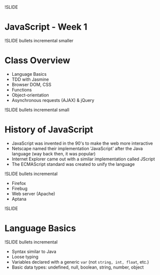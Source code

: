 !SLIDE 
# JavaScript - Week 1 #

!SLIDE bullets incremental smaller
# Class Overview #

* Language Basics
* TDD with Jasmine
* Browser DOM, CSS
* Functions
* Object-orientation
* Asynchronous requests (AJAX) & jQuery

!SLIDE bullets incremental small
# History of JavaScript #

* JavaScript was invented in the 90's to make the web more interactive
* Netscape named their implementation 'JavaScript' after the Java language (way back then, it was popular)
* Internet Explorer came out with a similar implementation called JScript
* The ECMAScript standard was created to unify the language



!SLIDE bullets incremental

* Firefox
* Firebug
* Web server (Apache)
* Aptana

!SLIDE

# Language Basics #

!SLIDE bullets incremental

* Syntax similar to Java
* Loose typing
* Variables declared with a generic <code>var</code> (not <code>string, int, float</code>, etc.)
* Basic data types: undefined, null, boolean, string, number, object

